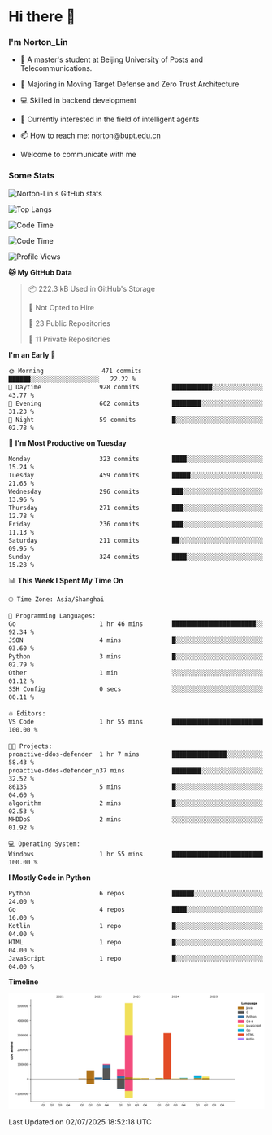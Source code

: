 
# Hi there 👋

### I'm Norton_Lin
- 🏫 A master's student at Beijing University of Posts and Telecommunications.
- 🌱 Majoring in Moving Target Defense and Zero Trust Architecture
- 💻 Skilled in backend development
- 🤖 Currently interested in the field of intelligent agents
- 📫 How to reach me: [norton@bupt.edu.cn](mailto:norton@bupt.edu.cn)

- Welcome to communicate with me

### Some Stats
![Norton-Lin's GitHub stats](https://github-readme-stats.vercel.app/api?username=Norton-Lin&count_private=true&show_icons=true&theme=radical)

![Top Langs](https://github-readme-stats.vercel.app/api/top-langs/?username=Norton-Lin&langs_count=10&layout=compact)

![Code Time](https://github-readme-stats.vercel.app/api/wakatime?username=Norton_Lin)

<!--START_SECTION:waka-->
![Code Time](http://img.shields.io/badge/Code%20Time-1%2C000%20hrs%2059%20mins-blue)

![Profile Views](http://img.shields.io/badge/Profile%20Views-0-blue)

**🐱 My GitHub Data** 

> 📦 222.3 kB Used in GitHub's Storage 
 > 
> 🚫 Not Opted to Hire
 > 
> 📜 23 Public Repositories 
 > 
> 🔑 11 Private Repositories 
 > 
**I'm an Early 🐤** 

```text
🌞 Morning                471 commits         ██████░░░░░░░░░░░░░░░░░░░   22.22 % 
🌆 Daytime                928 commits         ███████████░░░░░░░░░░░░░░   43.77 % 
🌃 Evening                662 commits         ████████░░░░░░░░░░░░░░░░░   31.23 % 
🌙 Night                  59 commits          █░░░░░░░░░░░░░░░░░░░░░░░░   02.78 % 
```
📅 **I'm Most Productive on Tuesday** 

```text
Monday                   323 commits         ████░░░░░░░░░░░░░░░░░░░░░   15.24 % 
Tuesday                  459 commits         █████░░░░░░░░░░░░░░░░░░░░   21.65 % 
Wednesday                296 commits         ███░░░░░░░░░░░░░░░░░░░░░░   13.96 % 
Thursday                 271 commits         ███░░░░░░░░░░░░░░░░░░░░░░   12.78 % 
Friday                   236 commits         ███░░░░░░░░░░░░░░░░░░░░░░   11.13 % 
Saturday                 211 commits         ██░░░░░░░░░░░░░░░░░░░░░░░   09.95 % 
Sunday                   324 commits         ████░░░░░░░░░░░░░░░░░░░░░   15.28 % 
```


📊 **This Week I Spent My Time On** 

```text
🕑︎ Time Zone: Asia/Shanghai

💬 Programming Languages: 
Go                       1 hr 46 mins        ███████████████████████░░   92.34 % 
JSON                     4 mins              █░░░░░░░░░░░░░░░░░░░░░░░░   03.60 % 
Python                   3 mins              █░░░░░░░░░░░░░░░░░░░░░░░░   02.79 % 
Other                    1 min               ░░░░░░░░░░░░░░░░░░░░░░░░░   01.12 % 
SSH Config               0 secs              ░░░░░░░░░░░░░░░░░░░░░░░░░   00.11 % 

🔥 Editors: 
VS Code                  1 hr 55 mins        █████████████████████████   100.00 % 

🐱‍💻 Projects: 
proactive-ddos-defender  1 hr 7 mins         ███████████████░░░░░░░░░░   58.43 % 
proactive-ddos-defender_n37 mins             ████████░░░░░░░░░░░░░░░░░   32.52 % 
86135                    5 mins              █░░░░░░░░░░░░░░░░░░░░░░░░   04.60 % 
algorithm                2 mins              █░░░░░░░░░░░░░░░░░░░░░░░░   02.53 % 
MHDDoS                   2 mins              ░░░░░░░░░░░░░░░░░░░░░░░░░   01.92 % 

💻 Operating System: 
Windows                  1 hr 55 mins        █████████████████████████   100.00 % 
```

**I Mostly Code in Python** 

```text
Python                   6 repos             ██████░░░░░░░░░░░░░░░░░░░   24.00 % 
Go                       4 repos             ████░░░░░░░░░░░░░░░░░░░░░   16.00 % 
Kotlin                   1 repo              █░░░░░░░░░░░░░░░░░░░░░░░░   04.00 % 
HTML                     1 repo              █░░░░░░░░░░░░░░░░░░░░░░░░   04.00 % 
JavaScript               1 repo              █░░░░░░░░░░░░░░░░░░░░░░░░   04.00 % 
```



**Timeline**

![Lines of Code chart](https://raw.githubusercontent.com/Norton-Lin/Norton-Lin/main/assets/bar_graph.png)


 Last Updated on 02/07/2025 18:52:18 UTC
<!--END_SECTION:waka-->
